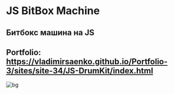 # JS BitBox Machine

## Битбокс машина на JS

## Portfolio: https://vladimirsaenko.github.io/Portfolio-3/sites/site-34/JS-DrumKit/index.html

![bg](https://user-images.githubusercontent.com/56477695/165142477-f323e341-b572-424b-a482-702246c58a2e.jpg)
